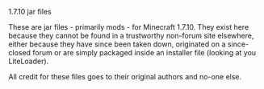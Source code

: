 1.7.10 jar files

These are jar files - primarily mods - for Minecraft 1.7.10. They exist here because they cannot be found in a trustworthy non-forum site elsewhere, either because they have since been taken down, originated on a since-closed forum or are simply packaged inside an installer file (looking at you LiteLoader).

All credit for these files goes to their original authors and no-one else.

